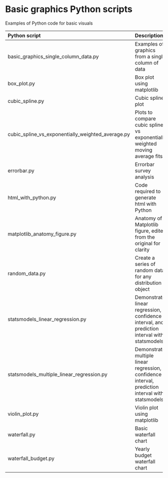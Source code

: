 # Basic graphics Python scripts

Examples of Python code for basic visuals

| Python script                                     | Description                                                                                       |
| :---                                              | :---                                                                                              |
| basic_graphics_single_column_data.py              | Examples of graphics from a single column of data                                                 |
| box_plot.py                                       | Box plot using matplotlib                                                                         |
| cubic_spline.py                                   | Cubic spline plot                                                                                 |
| cubic_spline_vs_exponentially_weighted_average.py | Plots to compare cubic spline vs exponentially weighted moving average fits                       |
| errorbar.py                                       | Errorbar survey analysis                                                                          |
| html_with_python.py                               | Code required to generate html with Python                                                        |
| matplotlib_anatomy_figure.py                      | Anatomy of a Matplotlib figure, edited from the original for clarity                              |
| random_data.py                                    | Create a series of random data for any distribution object                                        |
| statsmodels_linear_regression.py                  | Demonstrate linear regression, confidence interval, and prediction interval with statsmodels      |
| statsmodels_multiple_linear_regression.py         | Demonstrate multiple linear regression, confidence interval, prediction interval with statsmodels |
| violin_plot.py                                    | Violin plot using matplotlib                                                                      |
| waterfall.py                                      | Basic waterfall chart                                                                             |
| waterfall_budget.py                               | Yearly budget waterfall chart                                                                     |
